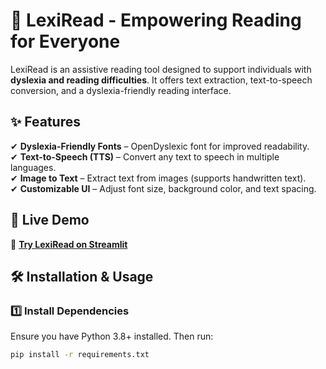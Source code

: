 # 📖 LexiRead - Empowering Reading for Everyone

LexiRead is an assistive reading tool designed to support individuals with **dyslexia and reading difficulties**. It offers text extraction, text-to-speech conversion, and a dyslexia-friendly reading interface.

## ✨ Features

✔ **Dyslexia-Friendly Fonts** – OpenDyslexic font for improved readability.  
✔ **Text-to-Speech (TTS)** – Convert any text to speech in multiple languages.  
✔ **Image to Text** – Extract text from images (supports handwritten text).  
✔ **Customizable UI** – Adjust font size, background color, and text spacing.  

## 🚀 Live Demo  
🔗 **[Try LexiRead on Streamlit](https://your-streamlit-app-link)**  

## 🛠 Installation & Usage

### **1️⃣ Install Dependencies**
Ensure you have Python 3.8+ installed. Then run:

```bash
pip install -r requirements.txt

